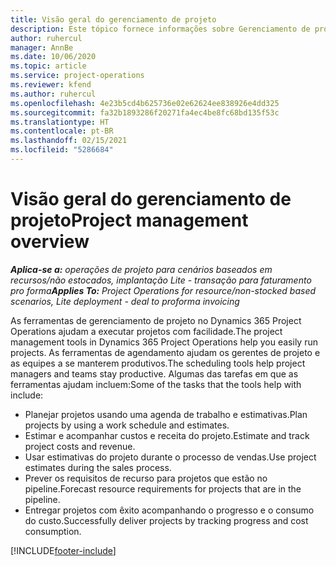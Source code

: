 ```yaml
---
title: Visão geral do gerenciamento de projeto
description: Este tópico fornece informações sobre Gerenciamento de projetos no Dynamics 365 Project Operations.
author: ruhercul
manager: AnnBe
ms.date: 10/06/2020
ms.topic: article
ms.service: project-operations
ms.reviewer: kfend
ms.author: ruhercul
ms.openlocfilehash: 4e23b5cd4b625736e02e62624ee838926e4dd325
ms.sourcegitcommit: fa32b1893286f20271fa4ec4be8fc68bd135f53c
ms.translationtype: HT
ms.contentlocale: pt-BR
ms.lasthandoff: 02/15/2021
ms.locfileid: "5286684"
---
```

# <a name="project-management-overview"></a><span data-ttu-id="9af1a-103">Visão geral do gerenciamento de projeto</span><span class="sxs-lookup"><span data-stu-id="9af1a-103">Project management overview</span></span>

<span data-ttu-id="9af1a-104">_**Aplica-se a:** operações de projeto para cenários baseados em recursos/não estocados, implantação Lite - transação para faturamento pro forma_</span><span class="sxs-lookup"><span data-stu-id="9af1a-104">_**Applies To:** Project Operations for resource/non-stocked based scenarios, Lite deployment - deal to proforma invoicing_</span></span>

<span data-ttu-id="9af1a-105">As ferramentas de gerenciamento de projeto no Dynamics 365 Project Operations ajudam a executar projetos com facilidade.</span><span class="sxs-lookup"><span data-stu-id="9af1a-105">The project management tools in Dynamics 365 Project Operations help you easily run projects.</span></span> <span data-ttu-id="9af1a-106">As ferramentas de agendamento ajudam os gerentes de projeto e as equipes a se manterem produtivos.</span><span class="sxs-lookup"><span data-stu-id="9af1a-106">The scheduling tools help project managers and teams stay productive.</span></span> <span data-ttu-id="9af1a-107">Algumas das tarefas em que as ferramentas ajudam incluem:</span><span class="sxs-lookup"><span data-stu-id="9af1a-107">Some of the tasks that the tools help with include:</span></span>

- <span data-ttu-id="9af1a-108">Planejar projetos usando uma agenda de trabalho e estimativas.</span><span class="sxs-lookup"><span data-stu-id="9af1a-108">Plan projects by using a work schedule and estimates.</span></span>
- <span data-ttu-id="9af1a-109">Estimar e acompanhar custos e receita do projeto.</span><span class="sxs-lookup"><span data-stu-id="9af1a-109">Estimate and track project costs and revenue.</span></span>
- <span data-ttu-id="9af1a-110">Usar estimativas do projeto durante o processo de vendas.</span><span class="sxs-lookup"><span data-stu-id="9af1a-110">Use project estimates during the sales process.</span></span>
- <span data-ttu-id="9af1a-111">Prever os requisitos de recurso para projetos que estão no pipeline.</span><span class="sxs-lookup"><span data-stu-id="9af1a-111">Forecast resource requirements for projects that are in the pipeline.</span></span>
- <span data-ttu-id="9af1a-112">Entregar projetos com êxito acompanhando o progresso e o consumo do custo.</span><span class="sxs-lookup"><span data-stu-id="9af1a-112">Successfully deliver projects by tracking progress and cost consumption.</span></span>


[!INCLUDE[footer-include](../includes/footer-banner.md)]